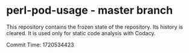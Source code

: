 # perl-pod-usage - master branch

This repository contains the frozen state of the repository.
Its history is cleared. It is used only for static code
analysis with Codacy.

Commit Time: 1720534423